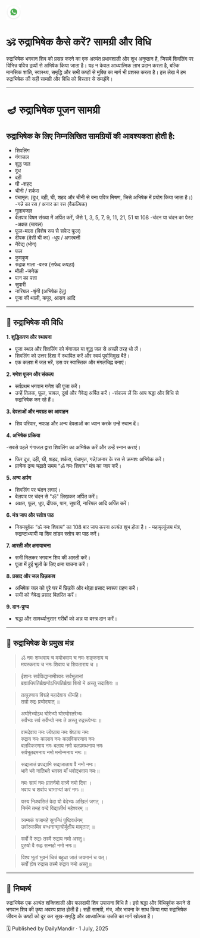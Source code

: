 <!-- Share & WhatsApp icons as SVG -->
<a href="https://api.whatsapp.com/send?text=Check%20out%20this%20article%20in%20the%20Daily%20Mandir%20app%3A%20https%3A%2F%2Fwww.dailymandir.com%2Farticles%3FcontentUrl%3Dhttps%253A%252F%252Fraw.githubusercontent.com%252Fanandwana001%252Fcontent-repo%252Frefs%252Fheads%252Fmain%252Fchalisa%252Fhanuman%252Fhanuman_chalisa_english.md%26title%3DHanuman%2520Chalisa">
  <img src="https://raw.githubusercontent.com/anandwana001/content-repo/refs/heads/main/assets/ic_wtsapp_share_rounded.svg" alt="WhatsApp" width="40"/>
</a>

<br/>

# 🕉️ रुद्राभिषेक कैसे करें? सामग्री और विधि

रुद्राभिषेक भगवान शिव को प्रसन्न करने का एक अत्यंत प्रभावशाली और शुभ अनुष्ठान है, जिसमें शिवलिंग पर विभिन्न पवित्र द्रव्यों से अभिषेक किया जाता है। यह न केवल आध्यात्मिक लाभ प्रदान करता है, बल्कि मानसिक शांति, स्वास्थ्य, समृद्धि और सभी कष्टों से मुक्ति का मार्ग भी प्रशस्त करता है। इस लेख में हम रुद्राभिषेक की सही सामग्री और विधि को विस्तार से समझेंगे।

---

# 🪔 रुद्राभिषेक पूजन सामग्री

## रुद्राभिषेक के लिए निम्नलिखित सामग्रियों की आवश्यकता होती है:

  -  शिवलिंग
  -  गंगाजल
  - शुद्ध जल
  -  दूध
  -  दही
   - घी
    -शहद
   - चीनी / शर्करा
  - पंचामृत: (दूध, दही, घी, शहद और चीनी से बना पवित्र मिश्रण, जिसे अभिषेक में प्रयोग किया जाता है।)
    -गन्ने का रस / अनार का रस (वैकल्पिक)
   - गुलाबजल
   - बेलपत्र विषम संख्या में अर्पित करें, जैसे 1, 3, 5, 7, 9, 11, 21, 51 या 108
    -चंदन या चंदन का पेस्ट
    -अक्षत (चावल)
   - फूल-माला (विशेष रूप से सफेद फूल)
   - दीपक (देसी घी का)
    -धूप / अगरबत्ती
   - नैवेद्य (भोग)
   - फल
  -  कुमकुम
   - रुद्राक्ष माला
    -वस्त्र (सफेद कपड़ा)
   - मौली
    -जनेऊ
   - पान का पत्ता
   - सुपारी
   - नारियल
    -श्रृंगी (अभिषेक हेतु)
   - पूजा की थाली, कपूर, आसन आदि

---

## 🔱 रुद्राभिषेक की विधि

**1. शुद्धिकरण और स्थापना**

  - पूजा स्थल और शिवलिंग को गंगाजल या शुद्ध जल से अच्छी तरह धो लें।
   - शिवलिंग को उत्तर दिशा में स्थापित करें और स्वयं पूर्वाभिमुख बैठें।
   - एक कलश में जल भरें, उस पर स्वास्तिक और मंगलचिह्न बनाएं।

**2. गणेश पूजन और संकल्प**

   - सर्वप्रथम भगवान गणेश की पूजा करें।
   - उन्हें तिलक, फूल, चावल, दूर्वा और नैवेद्य अर्पित करें।
    -संकल्प लें कि आप श्रद्धा और विधि से रुद्राभिषेक कर रहे हैं।

**3. देवताओं और नवग्रह का आवाहन**

  - शिव परिवार, नवग्रह और अन्य देवताओं का ध्यान करके उन्हें स्थान दें।

**4. अभिषेक प्रक्रिया**

  -सबसे पहले गंगाजल द्वारा शिवलिंग का अभिषेक करें और उन्हें स्नान कराएं।
   - फिर दूध, दही, घी, शहद, शर्करा, पंचामृत, गन्ने/अनार के रस से क्रमशः अभिषेक करें।
   - प्रत्येक द्रव्य चढ़ाते समय “ॐ नमः शिवाय” मंत्र का जाप करें।

**5. अन्य अर्पण**

  - शिवलिंग पर चंदन लगाएं।
   - बेलपत्र पर चंदन से "ॐ" लिखकर अर्पित करें।
   - अक्षत, फूल, धूप, दीपक, पान, सुपारी, नारियल आदि अर्पित करें।

**6. मंत्र जाप और स्तोत्र पाठ**

   - नियमपूर्वक “ॐ नमः शिवाय” का 108 बार जाप करना अत्यंत शुभ होता है।
    - महामृत्युंजय मंत्र, रुद्राष्टाध्यायी या शिव तांडव स्तोत्र का पाठ करें।

**7. आरती और क्षमायाचना**

  - सभी मिलकर भगवान शिव की आरती करें।
   - पूजा में हुई भूलों के लिए क्षमा याचना करें।

**8. प्रसाद और जल छिड़काव**

  - अभिषेक जल को पूरे घर में छिड़कें और थोड़ा प्रसाद स्वरूप ग्रहण करें।
   - सभी को नैवेद्य प्रसाद वितरित करें।

**9. दान-पुण्य**

  - श्रद्धा और सामर्थ्यानुसार गरीबों को अन्न या वस्त्र दान करें।

---

## 📿 रुद्राभिषेक के प्रमुख मंत्र

> ॐ नमः शम्भवाय च मयोभवाय च नमः शङ्कराय च  
> मयस्कराय च नमः शिवाय च शिवताराय च ॥

> ईशानः सर्वविद्यानामीश्वरः सर्वभूतानां  
> ब्रह्माधिपतिर्ब्रह्मणोऽधिपतिर्ब्रह्मा शिवो मे अस्तु सदाशिवः ॥

> तत्पुरुषाय विद्महे महादेवाय धीमहि।  
> तन्नो रुद्रः प्रचोदयात् ॥

> अघोरेभ्योऽथ घोरेभ्यो घोरघोरतरेभ्यः  
> सर्वेभ्यः सर्व सर्वेभ्यो नमः ते अस्तु रुद्ररूपेभ्यः ॥

> वामदेवाय नमः ज्येष्ठाय नमः श्रेष्ठाय नमः  
> रुद्राय नमः कालाय नमः कलविकरणाय नमः  
> बलविकरणाय नमः बलाय नमो बलप्रमथनाय नमः  
> सर्वभूतदमनाय नमो मनोन्मनाय नमः ॥

> सद्यजातं प्रपद्यामि सद्यजाताय वै नमो नमः।  
> भावे भवे नातिभवे भवस्व माँ भवोद्भवाय नमः॥

> नमः सायं नमः प्रातर्नमो रात्र्यै नमो दिवा ।  
> भवाय च शर्वाय चाभाभ्यां करं नमः ॥

> यस्य निःश्वसितं वेदा यो वेदेभ्यः अखिलं जगत् ।  
> निर्ममे तमहं वन्दे विद्यातीर्थ महेश्वरम् ॥

> त्र्यम्बकं यजामहे सुगन्धिं पुष्टिवर्धनम्  
> उर्वारुकमिव बन्धनान्मृत्योर्मुक्षीय मामृतात् ॥

> सर्वो वै रुद्राः तस्मै रुद्राय नमो अस्तु।  
> पुरुषो वै रुद्रः सन्महो नमो नमः॥

> विश्व भूतां भुवनं चित्रं बहुधा जातं जयमानं च यत्।  
> सर्वो ह्येष रुद्रास तस्मै रुद्राय नमो अस्तु॥


---

## 🙏 निष्कर्ष

रुद्राभिषेक एक अत्यंत शक्तिशाली और फलदायी शिव उपासना विधि है।
इसे श्रद्धा और विधिपूर्वक करने से भगवान शिव की कृपा अवश्य प्राप्त होती है।
सही सामग्री, मंत्र, और भावना के साथ किया गया रुद्राभिषेक
जीवन के कष्टों को दूर कर सुख-समृद्धि और आध्यात्मिक उन्नति का मार्ग खोलता है।

🗓️ Published by DailyMandir · 1 July, 2025
